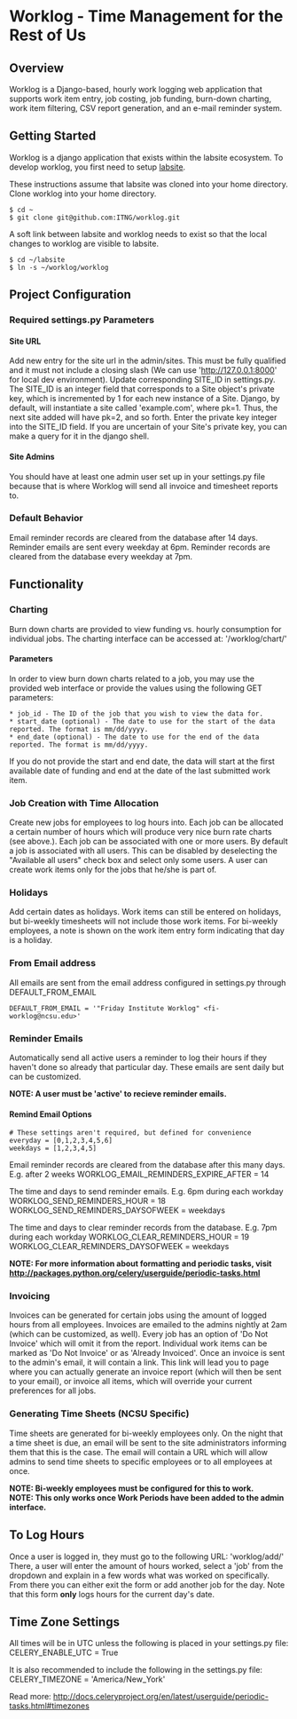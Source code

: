 # Worklog - Time Management for the Rest of Us #

## Overview ##

Worklog is a Django-based, hourly work logging web application that supports work item entry, job costing, job funding, burn-down charting, work item filtering, CSV report generation, and an e-mail reminder system.

## Getting Started ##

Worklog is a django application that exists within the labsite ecosystem. To develop worklog, you first need to setup [labsite](https://github.com/ITNG/labsite).

These instructions assume that labsite was cloned into your home directory. Clone worklog into your home directory.

    $ cd ~
    $ git clone git@github.com:ITNG/worklog.git

A soft link between labsite and worklog needs to exist so that the local changes to worklog are visible to labsite.

    $ cd ~/labsite
    $ ln -s ~/worklog/worklog

## Project Configuration ##

### Required settings.py Parameters ###

#### Site URL ####

Add new entry for the site url in the admin/sites. This must be fully qualified and it must not include a closing slash (We can use 'http://127.0.0.1:8000' for local dev environment). Update corresponding SITE_ID in settings.py. The SITE_ID is an integer field that corresponds to a Site object's private key, which is incremented by 1 for each new instance of a Site. Django, by default, will instantiate a site called 'example.com', where pk=1. Thus, the next site added will have pk=2, and so forth. Enter the private key integer into the SITE_ID field. If you are uncertain of your Site's private key, you can make a query for it in the django shell.

#### Site Admins ####

You should have at least one admin user set up in your settings.py file because that is where Worklog will send all invoice and timesheet reports to.

### Default Behavior ###

Email reminder records are cleared from the database after 14 days.
Reminder emails are sent every weekday at 6pm.
Reminder records are cleared from the database every weekday at 7pm.

## Functionality ##

### Charting ###

Burn down charts are provided to view funding vs. hourly consumption for individual jobs. The charting interface can be accessed at: '/worklog/chart/'

#### Parameters ####

In order to view burn down charts related to a job, you may use the provided web interface or provide the values using the following GET parameters:

	* job_id - The ID of the job that you wish to view the data for.
	* start_date (optional) - The date to use for the start of the data reported. The format is mm/dd/yyyy.
	* end_date (optional) - The date to use for the end of the data reported. The format is mm/dd/yyyy.

If you do not provide the start and end date, the data will start at the first available date of funding and end at the date of the last submitted work item.

### Job Creation with Time Allocation ###

Create new jobs for employees to log hours into. Each job can be allocated a certain number of hours which will produce very nice burn rate charts (see above.). Each job can be associated with one or more users. By default a job is associated with all users. This can be disabled by deselecting the "Available all users" check box and select only some users. A user can create work items only for the jobs that he/she is part of.

### Holidays ###

Add certain dates as holidays.  Work items can still be entered on holidays, but bi-weekly timesheets will not include those work items.  For bi-weekly employees, a note is shown on the work item entry form indicating that day is a holiday.

### From Email address ###
All emails are sent from the email address configured in settings.py through DEFAULT_FROM_EMAIL

```DEFAULT_FROM_EMAIL = '"Friday Institute Worklog" <fi-worklog@ncsu.edu>'```

### Reminder Emails ###

Automatically send all active users a reminder to log their hours if they haven't done so already that particular day. These emails are sent daily but can be customized.   

__NOTE: A user must be 'active' to recieve reminder emails.__

#### Remind Email Options ####

	# These settings aren't required, but defined for convenience
    everyday = [0,1,2,3,4,5,6]
    weekdays = [1,2,3,4,5]

Email reminder records are cleared from the database after this many days. E.g. after 2 weeks
WORKLOG_EMAIL_REMINDERS_EXPIRE_AFTER = 14

The time and days to send reminder emails. E.g. 6pm during each workday
WORKLOG_SEND_REMINDERS_HOUR = 18
WORKLOG_SEND_REMINDERS_DAYSOFWEEK = weekdays

The time and days to clear reminder records from the database. E.g. 7pm during each workday
WORKLOG_CLEAR_REMINDERS_HOUR = 19
WORKLOG_CLEAR_REMINDERS_DAYSOFWEEK = weekdays

__NOTE: For more information about formatting and periodic tasks, visit http://packages.python.org/celery/userguide/periodic-tasks.html__

### Invoicing ###

Invoices can be generated for certain jobs using the amount of logged hours from all employees. Invoices are emailed to the admins nightly at 2am (which can be customized, as well). Every job has an option of 'Do Not Invoice' which will omit it from the report. Individual work items can be marked as 'Do Not Invoice' or as 'Already Invoiced'. Once an invoice is sent to the admin's email, it will contain a link. This link will lead you to page where you can actually generate an invoice report (which will then be sent to your email), or invoice all items, which will override your current preferences for all jobs.

### Generating Time Sheets (NCSU Specific) ###

Time sheets are generated for bi-weekly employees only. On the night that a time sheet is due, an email will be sent to the site administrators informing them that this is the case. The email will contain a URL which will allow admins to send time sheets to specific employees or to all employees at once.   

__NOTE: Bi-weekly employees must be configured for this to work.__  
__NOTE: This only works once Work Periods have been added to the admin interface.__

## To Log Hours ##

Once a user is logged in, they must go to the following URL: 'worklog/add/'
There, a user will enter the amount of hours worked, select a 'job' from the dropdown and explain in a few words what was worked on specifically. From there you can either exit the form or add another job for the day. Note that this form **only** logs hours for the current day's date.

## Time Zone Settings ##

All times will be in UTC unless the following is placed in your settings.py file:
CELERY_ENABLE_UTC = True

It is also recommended to include the following in the settings.py file:
CELERY_TIMEZONE = 'America/New_York'

Read more: http://docs.celeryproject.org/en/latest/userguide/periodic-tasks.html#timezones
